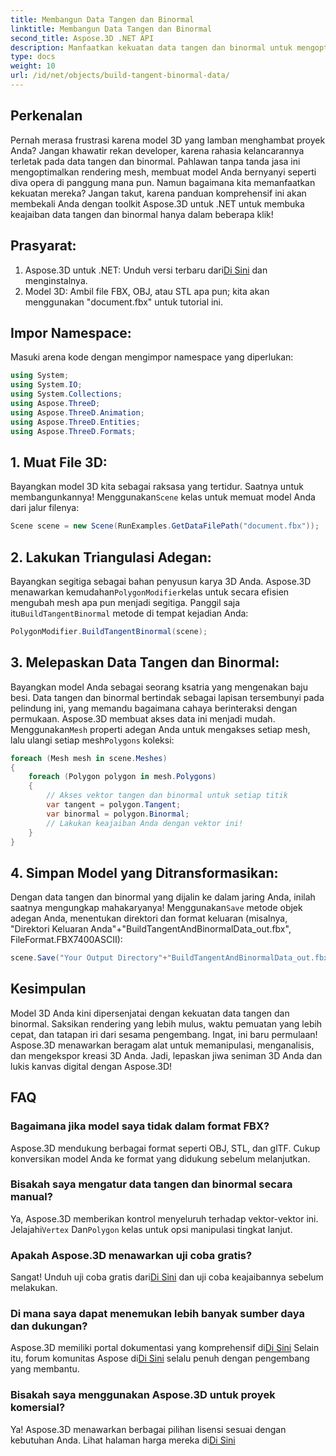 ```yaml
---
title: Membangun Data Tangen dan Binormal
linktitle: Membangun Data Tangen dan Binormal
second_title: Aspose.3D .NET API
description: Manfaatkan kekuatan data tangen dan binormal untuk mengoptimalkan model 3D Anda agar rendering lebih lancar, waktu pemuatan lebih cepat, dan peningkatan performa.
type: docs
weight: 10
url: /id/net/objects/build-tangent-binormal-data/
---
```

## Perkenalan
Pernah merasa frustrasi karena model 3D yang lamban menghambat proyek Anda? Jangan khawatir rekan developer, karena rahasia kelancarannya terletak pada data tangen dan binormal. Pahlawan tanpa tanda jasa ini mengoptimalkan rendering mesh, membuat model Anda bernyanyi seperti diva opera di panggung mana pun. Namun bagaimana kita memanfaatkan kekuatan mereka? Jangan takut, karena panduan komprehensif ini akan membekali Anda dengan toolkit Aspose.3D untuk .NET untuk membuka keajaiban data tangen dan binormal hanya dalam beberapa klik!

## Prasyarat:

1.  Aspose.3D untuk .NET: Unduh versi terbaru dari[Di Sini](https://releases.aspose.com/3d/net/) dan menginstalnya.
2. Model 3D: Ambil file FBX, OBJ, atau STL apa pun; kita akan menggunakan "document.fbx" untuk tutorial ini.

## Impor Namespace:

Masuki arena kode dengan mengimpor namespace yang diperlukan:

```C#
using System;
using System.IO;
using System.Collections;
using Aspose.ThreeD;
using Aspose.ThreeD.Animation;
using Aspose.ThreeD.Entities;
using Aspose.ThreeD.Formats;
```

## 1. Muat File 3D:

 Bayangkan model 3D kita sebagai raksasa yang tertidur. Saatnya untuk membangunkannya! Menggunakan`Scene` kelas untuk memuat model Anda dari jalur filenya:

```C#
Scene scene = new Scene(RunExamples.GetDataFilePath("document.fbx"));
```

## 2. Lakukan Triangulasi Adegan:

 Bayangkan segitiga sebagai bahan penyusun karya 3D Anda. Aspose.3D menawarkan kemudahan`PolygonModifier`kelas untuk secara efisien mengubah mesh apa pun menjadi segitiga. Panggil saja itu`BuildTangentBinormal` metode di tempat kejadian Anda:

```C#
PolygonModifier.BuildTangentBinormal(scene);
```

## 3. Melepaskan Data Tangen dan Binormal:

 Bayangkan model Anda sebagai seorang ksatria yang mengenakan baju besi. Data tangen dan binormal bertindak sebagai lapisan tersembunyi pada pelindung ini, yang memandu bagaimana cahaya berinteraksi dengan permukaan. Aspose.3D membuat akses data ini menjadi mudah. Menggunakan`Mesh` properti adegan Anda untuk mengakses setiap mesh, lalu ulangi setiap mesh`Polygons` koleksi:

```C#
foreach (Mesh mesh in scene.Meshes)
{
    foreach (Polygon polygon in mesh.Polygons)
    {
        // Akses vektor tangen dan binormal untuk setiap titik
        var tangent = polygon.Tangent;
        var binormal = polygon.Binormal;
        // Lakukan keajaiban Anda dengan vektor ini!
    }
}
```

## 4. Simpan Model yang Ditransformasikan:

 Dengan data tangen dan binormal yang dijalin ke dalam jaring Anda, inilah saatnya mengungkap mahakaryanya! Menggunakan`Save` metode objek adegan Anda, menentukan direktori dan format keluaran (misalnya, "Direktori Keluaran Anda"+"BuildTangentAndBinormalData_out.fbx", FileFormat.FBX7400ASCII):

```C#
scene.Save("Your Output Directory"+"BuildTangentAndBinormalData_out.fbx", FileFormat.FBX7400ASCII);
```

## Kesimpulan
Model 3D Anda kini dipersenjatai dengan kekuatan data tangen dan binormal. Saksikan rendering yang lebih mulus, waktu pemuatan yang lebih cepat, dan tatapan iri dari sesama pengembang. Ingat, ini baru permulaan! Aspose.3D menawarkan beragam alat untuk memanipulasi, menganalisis, dan mengekspor kreasi 3D Anda. Jadi, lepaskan jiwa seniman 3D Anda dan lukis kanvas digital dengan Aspose.3D!

## FAQ

### Bagaimana jika model saya tidak dalam format FBX? 
Aspose.3D mendukung berbagai format seperti OBJ, STL, dan glTF. Cukup konversikan model Anda ke format yang didukung sebelum melanjutkan.
### Bisakah saya mengatur data tangen dan binormal secara manual? 
 Ya, Aspose.3D memberikan kontrol menyeluruh terhadap vektor-vektor ini. Jelajahi`Vertex` Dan`Polygon` kelas untuk opsi manipulasi tingkat lanjut.
### Apakah Aspose.3D menawarkan uji coba gratis? 
 Sangat! Unduh uji coba gratis dari[Di Sini](https://releases.aspose.com/3d/net/) dan uji coba keajaibannya sebelum melakukan.
### Di mana saya dapat menemukan lebih banyak sumber daya dan dukungan? 
 Aspose.3D memiliki portal dokumentasi yang komprehensif di[Di Sini](https://docs.aspose.com/3d/net/) Selain itu, forum komunitas Aspose di[Di Sini](https://forum.aspose.com/) selalu penuh dengan pengembang yang membantu.
### Bisakah saya menggunakan Aspose.3D untuk proyek komersial? 
 Ya! Aspose.3D menawarkan berbagai pilihan lisensi sesuai dengan kebutuhan Anda. Lihat halaman harga mereka di[Di Sini](https://purchase.aspose.com/buy)